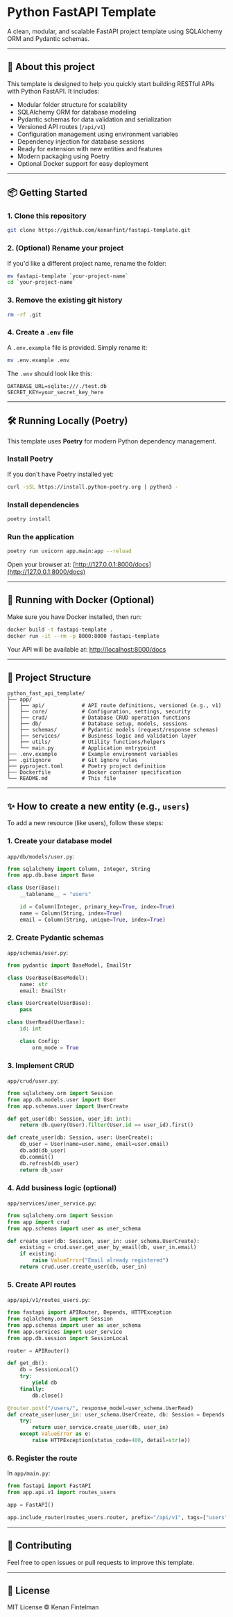 # Python FastAPI Template

A clean, modular, and scalable FastAPI project template using SQLAlchemy ORM and Pydantic schemas.

---

## 🚀 About this project

This template is designed to help you quickly start building RESTful APIs with Python FastAPI. It includes:

- Modular folder structure for scalability
- SQLAlchemy ORM for database modeling
- Pydantic schemas for data validation and serialization
- Versioned API routes (`/api/v1`)
- Configuration management using environment variables
- Dependency injection for database sessions
- Ready for extension with new entities and features
- Modern packaging using Poetry
- Optional Docker support for easy deployment

---

## 📦 Getting Started

### 1. Clone this repository

```bash
git clone https://github.com/kenanfint/fastapi-template.git
```

### 2. (Optional) Rename your project

If you'd like a different project name, rename the folder:

```bash
mv fastapi-template `your-project-name`
cd `your-project-name`
```

### 3. Remove the existing git history

```bash
rm -rf .git
```

### 4. Create a `.env` file

A `.env.example` file is provided. Simply rename it:

```bash
mv .env.example .env
```

The `.env` should look like this:

```
DATABASE_URL=sqlite:///./test.db
SECRET_KEY=your_secret_key_here
```

---

## 🛠️ Running Locally (Poetry)

This template uses **Poetry** for modern Python dependency management.

### Install Poetry

If you don't have Poetry installed yet:

```bash
curl -sSL https://install.python-poetry.org | python3 -
```

### Install dependencies

```bash
poetry install
```

### Run the application

```bash
poetry run uvicorn app.main:app --reload
```

Open your browser at: [http://127.0.0.1:8000/docs](http://127.0.0.1:8000/docs)

---

## 🐳 Running with Docker (Optional)

Make sure you have Docker installed, then run:

```bash
docker build -t fastapi-template .
docker run -it --rm -p 8000:8000 fastapi-template
```

Your API will be available at: [http://localhost:8000/docs](http://localhost:8000/docs)

---

## 🧱 Project Structure

```
python_fast_api_template/
├── app/
│   ├── api/            # API route definitions, versioned (e.g., v1)
│   ├── core/           # Configuration, settings, security
│   ├── crud/           # Database CRUD operation functions
│   ├── db/             # Database setup, models, sessions
│   ├── schemas/        # Pydantic models (request/response schemas)
│   ├── services/       # Business logic and validation layer
│   ├── utils/          # Utility functions/helpers
│   └── main.py         # Application entrypoint
├── .env.example        # Example environment variables
├── .gitignore          # Git ignore rules
├── pyproject.toml      # Poetry project definition
├── Dockerfile          # Docker container specification
└── README.md           # This file
```

---

## ✨ How to create a new entity (e.g., `users`)

To add a new resource (like users), follow these steps:

### 1. Create your database model

`app/db/models/user.py`:

```python
from sqlalchemy import Column, Integer, String
from app.db.base import Base

class User(Base):
    __tablename__ = "users"

    id = Column(Integer, primary_key=True, index=True)
    name = Column(String, index=True)
    email = Column(String, unique=True, index=True)
```

### 2. Create Pydantic schemas

`app/schemas/user.py`:

```python
from pydantic import BaseModel, EmailStr

class UserBase(BaseModel):
    name: str
    email: EmailStr

class UserCreate(UserBase):
    pass

class UserRead(UserBase):
    id: int

    class Config:
        orm_mode = True
```

### 3. Implement CRUD

`app/crud/user.py`:

```python
from sqlalchemy.orm import Session
from app.db.models.user import User
from app.schemas.user import UserCreate

def get_user(db: Session, user_id: int):
    return db.query(User).filter(User.id == user_id).first()

def create_user(db: Session, user: UserCreate):
    db_user = User(name=user.name, email=user.email)
    db.add(db_user)
    db.commit()
    db.refresh(db_user)
    return db_user
```

### 4. Add business logic (optional)

`app/services/user_service.py`:

```python
from sqlalchemy.orm import Session
from app import crud
from app.schemas import user as user_schema

def create_user(db: Session, user_in: user_schema.UserCreate):
    existing = crud.user.get_user_by_email(db, user_in.email)
    if existing:
        raise ValueError("Email already registered")
    return crud.user.create_user(db, user_in)
```

### 5. Create API routes

`app/api/v1/routes_users.py`:

```python
from fastapi import APIRouter, Depends, HTTPException
from sqlalchemy.orm import Session
from app.schemas import user as user_schema
from app.services import user_service
from app.db.session import SessionLocal

router = APIRouter()

def get_db():
    db = SessionLocal()
    try:
        yield db
    finally:
        db.close()

@router.post("/users/", response_model=user_schema.UserRead)
def create_user(user_in: user_schema.UserCreate, db: Session = Depends(get_db)):
    try:
        return user_service.create_user(db, user_in)
    except ValueError as e:
        raise HTTPException(status_code=400, detail=str(e))
```

### 6. Register the route

In `app/main.py`:

```python
from fastapi import FastAPI
from app.api.v1 import routes_users

app = FastAPI()

app.include_router(routes_users.router, prefix="/api/v1", tags=["users"])
```

---

## 🤝 Contributing

Feel free to open issues or pull requests to improve this template.

---

## 📄 License

MIT License © Kenan Fintelman
